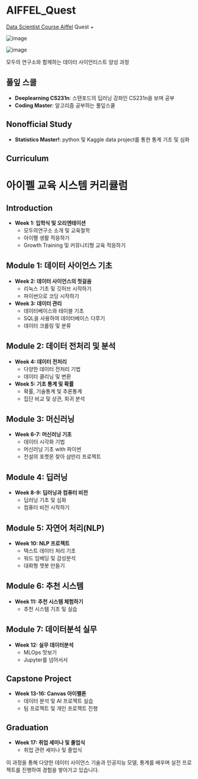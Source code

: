 # AIFFEL_Quest
[Data Scientist Course Aiffel](https://ds.aiffel.io/) Quest +

![image](https://github.com/inseonseo/AIFFEL_Quest/assets/50574738/0fa502c9-d918-4e23-81b2-8eb0f37cb855)

![image](https://github.com/inseonseo/AIFFEL_Quest/assets/50574738/20db47a2-53e2-472f-bb0e-3c07fedc4ffd)

모두의 연구소와 함께하는 데이터 사이언티스트 양성 과정

## 풀잎 스쿨
- **Deeplearning CS231n**: 스탠포드의 딥러닝 강좌인 CS231n을 보며 공부
- **Coding Master**: 알고리즘 공부하는 풀잎스쿨

## Nonofficial Study
- **Statistics Master!**: python 및 Kaggle data project를 통한 통계 기초 및 심화

## Curriculum
# 아이펠 교육 시스템 커리큘럼

## Introduction
- **Week 1: 입학식 및 오리엔테이션**
  - 모두의연구소 소개 및 교육철학
  - 아이펠 생활 적응하기
  - Growth Training 및 커뮤니티형 교육 적응하기

## Module 1: 데이터 사이언스 기초
- **Week 2: 데이터 사이언스의 첫걸음**
  - 리눅스 기초 및 깃허브 시작하기
  - 파이썬으로 코딩 시작하기
- **Week 3: 데이터 관리**
  - 데이터베이스와 테이블 기초
  - SQL을 사용하여 데이터베이스 다루기
  - 데이터 크롤링 및 분류

## Module 2: 데이터 전처리 및 분석
- **Week 4: 데이터 전처리**
  - 다양한 데이터 전처리 기법
  - 데이터 클리닝 및 변환
- **Week 5: 기초 통계 및 확률**
  - 확률, 기술통계 및 추론통계
  - 집단 비교 및 상관, 회귀 분석

## Module 3: 머신러닝
- **Week 6-7: 머신러닝 기초**
  - 데이터 시각화 기법
  - 머신러닝 기초 with 파이썬
  - 전설의 포켓몬 찾아 삼만리 프로젝트

## Module 4: 딥러닝
- **Week 8-9: 딥러닝과 컴퓨터 비전**
  - 딥러닝 기초 및 심화
  - 컴퓨터 비전 시작하기

## Module 5: 자연어 처리(NLP)
- **Week 10: NLP 프로젝트**
  - 텍스트 데이터 처리 기초
  - 워드 임베딩 및 감성분석
  - 대화형 챗봇 만들기

## Module 6: 추천 시스템
- **Week 11: 추천 시스템 체험하기**
  - 추천 시스템 기초 및 실습

## Module 7: 데이터분석 실무
- **Week 12: 실무 데이터분석**
  - MLOps 맛보기
  - Jupyter를 넘어서서

## Capstone Project
- **Week 13-16: Canvas 아이펠톤**
  - 데이터 분석 및 AI 프로젝트 실습
  - 팀 프로젝트 및 개인 프로젝트 진행

## Graduation
- **Week 17: 취업 세미나 및 졸업식**
  - 취업 관련 세미나 및 졸업식

이 과정을 통해 다양한 데이터 사이언스 기술과 인공지능 모델, 통계를 배우며 실전 프로젝트를 진행하여 경험을 쌓아가고 있습니다. 
